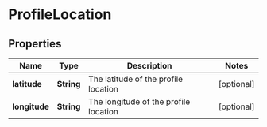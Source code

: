 

# ProfileLocation


## Properties

| Name | Type | Description | Notes |
|------------ | ------------- | ------------- | -------------|
|**latitude** | **String** | The latitude of the profile location |  [optional] |
|**longitude** | **String** | The longitude of the profile location |  [optional] |



